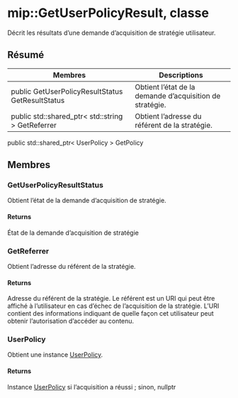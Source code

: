 # <a name="class-mipgetuserpolicyresult"></a>mip::GetUserPolicyResult, classe 
Décrit les résultats d’une demande d’acquisition de stratégie utilisateur.
## <a name="summary"></a>Résumé
 Membres                        | Descriptions                                
--------------------------------|---------------------------------------------
public GetUserPolicyResultStatus GetResultStatus | Obtient l’état de la demande d’acquisition de stratégie.
public std::shared_ptr< std::string > GetReferrer | Obtient l’adresse du référent de la stratégie.
public std::shared_ptr< UserPolicy > GetPolicy
## <a name="members"></a>Membres
### <a name="getuserpolicyresultstatus"></a>GetUserPolicyResultStatus
Obtient l’état de la demande d’acquisition de stratégie.
#### <a name="returns"></a>Returns
État de la demande d’acquisition de stratégie
### <a name="getreferrer"></a>GetReferrer
Obtient l’adresse du référent de la stratégie.
#### <a name="returns"></a>Returns
Adresse du référent de la stratégie. Le référent est un URI qui peut être affiché à l’utilisateur en cas d’échec de l’acquisition de la stratégie. L’URI contient des informations indiquant de quelle façon cet utilisateur peut obtenir l’autorisation d’accéder au contenu.
### <a name="userpolicy"></a>UserPolicy
Obtient une instance [UserPolicy](#classmip_1_1_user_policy).
#### <a name="returns"></a>Returns
lnstance [UserPolicy](#classmip_1_1_user_policy) si l’acquisition a réussi ; sinon, nullptr